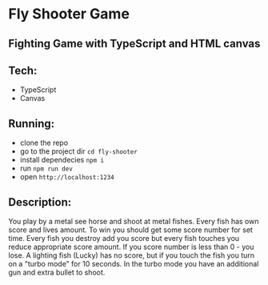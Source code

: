# Fly Shooter Game

## Fighting Game with TypeScript and HTML canvas

## Tech:
- TypeScript
- Canvas

## Running:
- clone the repo
- go to the project dir `cd fly-shooter`
- install dependecies `npm i`
- run `npm run dev`
- open `http://localhost:1234`

## Description:
You play by a metal see horse and shoot at metal fishes.
Every fish has own score and lives amount.
To win you should get some score number for set time.
Every fish you destroy add you score but every fish touches you reduce appropriate score amount.
If you score number is less than 0 - you lose.
A lighting fish (Lucky) has no score, but if you touch the fish you turn on a "turbo mode" for 10 seconds.
In the turbo mode you have an additional gun and extra bullet to shoot.
